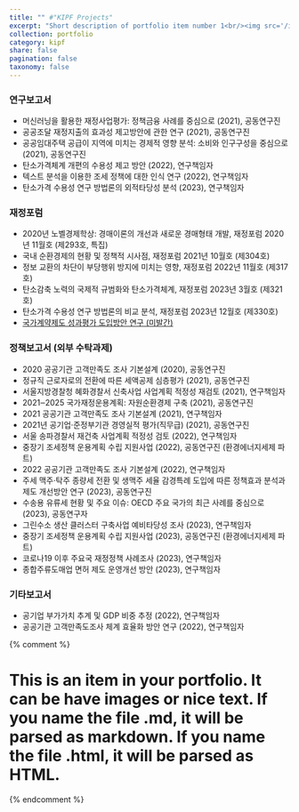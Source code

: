 ```yaml
---
title: "" #"KIPF Projects"
excerpt: "Short description of portfolio item number 1<br/><img src='/images/500x300.png'>"
collection: portfolio
category: kipf
share: false
pagination: false
taxonomy: false
---
```


### 연구보고서
- 머신러닝을 활용한 재정사업평가: 정책금융 사례를 중심으로 (2021), 공동연구진  
- 공공조달 재정지출의 효과성 제고방안에 관한 연구 (2021), 공동연구진  
- 공공임대주택 공급이 지역에 미치는 경제적 영향 분석: 소비와 인구구성을 중심으로 (2021), 공동연구진  
- 탄소가격체계 개편의 수용성 제고 방안 (2022), 연구책임자  
- 텍스트 분석을 이용한 조세 정책에 대한 인식 연구 (2022), 연구책임자  
- 탄소가격 수용성 연구 방법론의 외적타당성 분석 (2023), 연구책임자  

### 재정포럼
- 2020년 노벨경제학상: 경매이론의 개선과 새로운 경매형태 개발, 재정포럼 2020년 11월호 (제293호, 특집)  
- 국내 순환경제의 현황 및 정책적 시사점, 재정포럼 2021년 10월호 (제304호)  
- 정보 교환의 차단이 부당행위 방지에 미치는 영향, 재정포럼 2022년 11월호 (제317호)  
- 탄소감축 노력의 국제적 규범화와 탄소가격체계, 재정포럼 2023년 3월호 (제321호)  
- 탄소가격 수용성 연구 방법론의 비교 분석, 재정포럼 2023년 12월호 (제330호)  
- [국가계약제도 성과평가 도입방안 연구 (미발간)](/files/국가계약제도_성과평가_도입방안_연구v2.pdf) 

### 정책보고서 (외부 수탁과제)
- 2020 공공기관 고객만족도 조사 기본설계 (2020), 공동연구진  
- 정규직 근로자로의 전환에 따른 세액공제 심층평가 (2021), 공동연구진  
- 서울지방경찰청 혜화경찰서 신축사업 사업계획 적정성 재검토 (2021), 연구책임자  
- 2021‒2025 국가재정운용계획: 자원순환경제 구축 (2021), 공동연구진  
- 2021 공공기관 고객만족도 조사 기본설계 (2021), 연구책임자  
- 2021년 공기업·준정부기관 경영실적 평가(직무급) (2021), 공동연구진  
- 서울 송파경찰서 재건축 사업계획 적정성 검토 (2022), 연구책임자  
- 중장기 조세정책 운용계획 수립 지원사업 (2022), 공동연구진 (환경에너지세제 파트)  
- 2022 공공기관 고객만족도 조사 기본설계 (2022), 연구책임자  
- 주세 맥주·탁주 종량세 전환 및 생맥주 세율 감경특례 도입에 따른 정책효과 분석과 제도 개선방안 연구 (2023), 공동연구진  
- 수송용 유류세 현황 및 주요 이슈: OECD 주요 국가의 최근 사례를 중심으로 (2023), 공동연구자  
- 그린수소 생산 클러스터 구축사업 예비타당성 조사 (2023), 연구책임자  
- 중장기 조세정책 운용계획 수립 지원사업 (2023), 공동연구진 (환경에너지세제 파트)  
- 코로나19 이후 주요국 재정정책 사례조사 (2023), 연구책임자  
- 종합주류도매업 면허 제도 운영개선 방안 (2023), 연구책임자  

### 기타보고서
- 공기업 부가가치 추계 및 GDP 비중 추정 (2022), 연구책임자  
- 공공기관 고객만족도조사 체계 효율화 방안 연구 (2022), 연구책임자  

{% comment %}
# This is an item in your portfolio. It can be have images or nice text. If you name the file .md, it will be parsed as markdown. If you name the file .html, it will be parsed as HTML. 
{% endcomment %}


